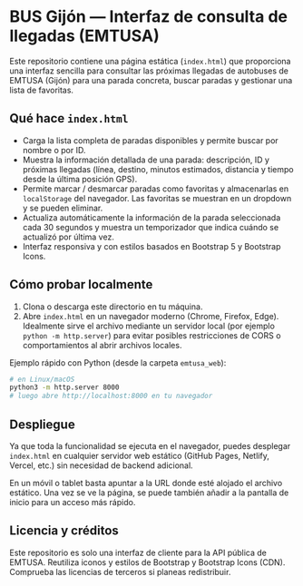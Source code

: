 # BUS Gijón — Interfaz de consulta de llegadas (EMTUSA)

Este repositorio contiene una página estática (`index.html`) que proporciona una interfaz sencilla para consultar las próximas llegadas de autobuses de EMTUSA (Gijón) para una parada concreta, buscar paradas y gestionar una lista de favoritas.

## Qué hace `index.html`

- Carga la lista completa de paradas disponibles y permite buscar por nombre o por ID.
- Muestra la información detallada de una parada: descripción, ID y próximas llegadas (línea, destino, minutos estimados, distancia y tiempo desde la última posición GPS).
- Permite marcar / desmarcar paradas como favoritas y almacenarlas en `localStorage` del navegador. Las favoritas se muestran en un dropdown y se pueden eliminar.
- Actualiza automáticamente la información de la parada seleccionada cada 30 segundos y muestra un temporizador que indica cuándo se actualizó por última vez.
- Interfaz responsiva y con estilos basados en Bootstrap 5 y Bootstrap Icons.

## Cómo probar localmente

1. Clona o descarga este directorio en tu máquina.
2. Abre `index.html` en un navegador moderno (Chrome, Firefox, Edge). Idealmente sirve el archivo mediante un servidor local (por ejemplo `python -m http.server`) para evitar posibles restricciones de CORS o comportamientos al abrir archivos locales.

Ejemplo rápido con Python (desde la carpeta `emtusa_web`):

```bash
# en Linux/macOS
python3 -m http.server 8000
# luego abre http://localhost:8000 en tu navegador
```

## Despliegue

Ya que toda la funcionalidad se ejecuta en el navegador, puedes desplegar `index.html` en cualquier servidor web estático (GitHub Pages, Netlify, Vercel, etc.) sin necesidad de backend adicional.

En un móvil o tablet basta apuntar a la URL donde esté alojado el archivo estático. Una vez se ve la página, se puede también añadir a la pantalla de inicio para un acceso más rápido.


## Licencia y créditos

Este repositorio es solo una interfaz de cliente para la API pública de EMTUSA. Reutiliza iconos y estilos de Bootstrap y Bootstrap Icons (CDN). Comprueba las licencias de terceros si planeas redistribuir.

